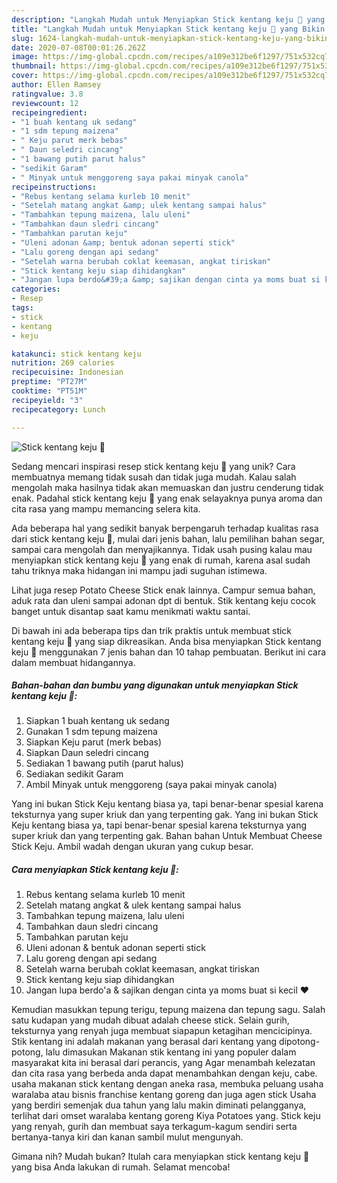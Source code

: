 ```yaml
---
description: "Langkah Mudah untuk Menyiapkan Stick kentang keju 🍟 yang Bikin Ngiler"
title: "Langkah Mudah untuk Menyiapkan Stick kentang keju 🍟 yang Bikin Ngiler"
slug: 1624-langkah-mudah-untuk-menyiapkan-stick-kentang-keju-yang-bikin-ngiler
date: 2020-07-08T00:01:26.262Z
image: https://img-global.cpcdn.com/recipes/a109e312be6f1297/751x532cq70/stick-kentang-keju-🍟-foto-resep-utama.jpg
thumbnail: https://img-global.cpcdn.com/recipes/a109e312be6f1297/751x532cq70/stick-kentang-keju-🍟-foto-resep-utama.jpg
cover: https://img-global.cpcdn.com/recipes/a109e312be6f1297/751x532cq70/stick-kentang-keju-🍟-foto-resep-utama.jpg
author: Ellen Ramsey
ratingvalue: 3.8
reviewcount: 12
recipeingredient:
- "1 buah kentang uk sedang"
- "1 sdm tepung maizena"
- " Keju parut merk bebas"
- " Daun seledri cincang"
- "1 bawang putih parut halus"
- "sedikit Garam"
- " Minyak untuk menggoreng saya pakai minyak canola"
recipeinstructions:
- "Rebus kentang selama kurleb 10 menit"
- "Setelah matang angkat &amp; ulek kentang sampai halus"
- "Tambahkan tepung maizena, lalu uleni"
- "Tambahkan daun sledri cincang"
- "Tambahkan parutan keju"
- "Uleni adonan &amp; bentuk adonan seperti stick"
- "Lalu goreng dengan api sedang"
- "Setelah warna berubah coklat keemasan, angkat tiriskan"
- "Stick kentang keju siap dihidangkan"
- "Jangan lupa berdo&#39;a &amp; sajikan dengan cinta ya moms buat si kecil ❤"
categories:
- Resep
tags:
- stick
- kentang
- keju

katakunci: stick kentang keju 
nutrition: 269 calories
recipecuisine: Indonesian
preptime: "PT27M"
cooktime: "PT51M"
recipeyield: "3"
recipecategory: Lunch

---
```



![Stick kentang keju 🍟](https://img-global.cpcdn.com/recipes/a109e312be6f1297/751x532cq70/stick-kentang-keju-🍟-foto-resep-utama.jpg)

Sedang mencari inspirasi resep stick kentang keju 🍟 yang unik? Cara membuatnya memang tidak susah dan tidak juga mudah. Kalau salah mengolah maka hasilnya tidak akan memuaskan dan justru cenderung tidak enak. Padahal stick kentang keju 🍟 yang enak selayaknya punya aroma dan cita rasa yang mampu memancing selera kita.

Ada beberapa hal yang sedikit banyak berpengaruh terhadap kualitas rasa dari stick kentang keju 🍟, mulai dari jenis bahan, lalu pemilihan bahan segar, sampai cara mengolah dan menyajikannya. Tidak usah pusing kalau mau menyiapkan stick kentang keju 🍟 yang enak di rumah, karena asal sudah tahu triknya maka hidangan ini mampu jadi suguhan istimewa.

Lihat juga resep Potato Cheese Stick enak lainnya. Campur semua bahan, aduk rata dan uleni sampai adonan dpt di bentuk. Stik kentang keju cocok banget untuk disantap saat kamu menikmati waktu santai.


Di bawah ini ada beberapa tips dan trik praktis untuk membuat stick kentang keju 🍟 yang siap dikreasikan. Anda bisa menyiapkan Stick kentang keju 🍟 menggunakan 7 jenis bahan dan 10 tahap pembuatan. Berikut ini cara dalam membuat hidangannya.

<!--inarticleads1-->

##### Bahan-bahan dan bumbu yang digunakan untuk menyiapkan Stick kentang keju 🍟:

1. Siapkan 1 buah kentang uk sedang
1. Gunakan 1 sdm tepung maizena
1. Siapkan  Keju parut (merk bebas)
1. Siapkan  Daun seledri cincang
1. Sediakan 1 bawang putih (parut halus)
1. Sediakan sedikit Garam
1. Ambil  Minyak untuk menggoreng (saya pakai minyak canola)


Yang ini bukan Stick Keju kentang biasa ya, tapi benar-benar spesial karena teksturnya yang super kriuk dan yang terpenting gak. Yang ini bukan Stick Keju kentang biasa ya, tapi benar-benar spesial karena teksturnya yang super kriuk dan yang terpenting gak. Bahan bahan Untuk Membuat Cheese Stick Keju. Ambil wadah dengan ukuran yang cukup besar. 

<!--inarticleads2-->

##### Cara menyiapkan Stick kentang keju 🍟:

1. Rebus kentang selama kurleb 10 menit
1. Setelah matang angkat &amp; ulek kentang sampai halus
1. Tambahkan tepung maizena, lalu uleni
1. Tambahkan daun sledri cincang
1. Tambahkan parutan keju
1. Uleni adonan &amp; bentuk adonan seperti stick
1. Lalu goreng dengan api sedang
1. Setelah warna berubah coklat keemasan, angkat tiriskan
1. Stick kentang keju siap dihidangkan
1. Jangan lupa berdo&#39;a &amp; sajikan dengan cinta ya moms buat si kecil ❤


Kemudian masukkan tepung terigu, tepung maizena dan tepung sagu. Salah satu kudapan yang mudah dibuat adalah cheese stick. Selain gurih, teksturnya yang renyah juga membuat siapapun ketagihan mencicipinya. Stik kentang ini adalah makanan yang berasal dari kentang yang dipotong-potong, lalu dimasukan Makanan stik kentang ini yang populer dalam masyarakat kita ini berasal dari perancis, yang Agar menambah kelezatan dan cita rasa yang berbeda anda dapat menambahkan dengan keju, cabe. usaha makanan stick kentang dengan aneka rasa, membuka peluang usaha waralaba atau bisnis franchise kentang goreng dan juga agen stick Usaha yang berdiri semenjak dua tahun yang lalu makin diminati pelangganya, terlihat dari omset waralaba kentang goreng Kiya Potatoes yang. Stick keju yang renyah, gurih dan membuat saya terkagum-kagum sendiri serta bertanya-tanya kiri dan kanan sambil mulut mengunyah. 

Gimana nih? Mudah bukan? Itulah cara menyiapkan stick kentang keju 🍟 yang bisa Anda lakukan di rumah. Selamat mencoba!
